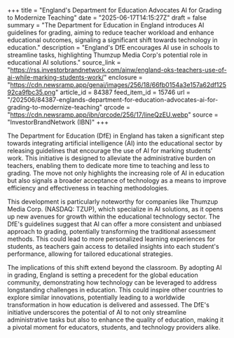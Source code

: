 +++
title = "England's Department for Education Advocates AI for Grading to Modernize Teaching"
date = "2025-06-17T14:15:27Z"
draft = false
summary = "The Department for Education in England introduces AI guidelines for grading, aiming to reduce teacher workload and enhance educational outcomes, signaling a significant shift towards technology in education."
description = "England's DfE encourages AI use in schools to streamline tasks, highlighting Thumzup Media Corp's potential role in educational AI solutions."
source_link = "https://rss.investorbrandnetwork.com/ainw/england-oks-teachers-use-of-ai-while-marking-students-work/"
enclosure = "https://cdn.newsramp.app/genai/images/256/18/66fb0154a3e157a62df12592ca9fbc35.png"
article_id = 84387
feed_item_id = 15746
url = "/202506/84387-englands-department-for-education-advocates-ai-for-grading-to-modernize-teaching"
qrcode = "https://cdn.newsramp.app/ibn/qrcode/256/17/lineQzEU.webp"
source = "InvestorBrandNetwork (IBN)"
+++

<p>The Department for Education (DfE) in England has taken a significant step towards integrating artificial intelligence (AI) into the educational sector by releasing guidelines that encourage the use of AI for marking students' work. This initiative is designed to alleviate the administrative burden on teachers, enabling them to dedicate more time to teaching and less to grading. The move not only highlights the increasing role of AI in education but also signals a broader acceptance of technology as a means to improve efficiency and effectiveness in teaching methodologies.</p><p>This development is particularly noteworthy for companies like Thumzup Media Corp. (NASDAQ: TZUP), which specialize in AI solutions, as it opens up new avenues for growth within the educational technology sector. The DfE's guidelines suggest that AI can offer a more consistent and unbiased approach to grading, potentially transforming the traditional assessment methods. This could lead to more personalized learning experiences for students, as teachers gain access to detailed insights into each student's performance, allowing for tailored educational strategies.</p><p>The implications of this shift extend beyond the classroom. By adopting AI in grading, England is setting a precedent for the global education community, demonstrating how technology can be leveraged to address longstanding challenges in education. This could inspire other countries to explore similar innovations, potentially leading to a worldwide transformation in how education is delivered and assessed. The DfE's initiative underscores the potential of AI to not only streamline administrative tasks but also to enhance the quality of education, making it a pivotal moment for educators, students, and technology providers alike.</p>